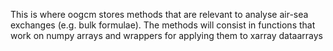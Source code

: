 This is where oogcm stores methods that are relevant to analyse air-sea exchanges (e.g. bulk formulae).
The methods will consist in functions that work on numpy arrays and wrappers for applying them to xarray dataarrays
